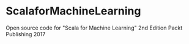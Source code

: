 # ScalaforMachineLearning
Open source code for "Scala for Machine Learning" 2nd Edition Packt Publishing 2017
